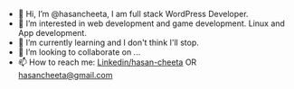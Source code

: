 - 👋 Hi, I’m @hasancheeta, I am full stack WordPress Developer.
- 👀 I’m interested in web development and game development. Linux and App development.
- 🌱 I’m currently learning and I don't think I'll stop.
- 💞️ I’m looking to collaborate on ...
- 📫 How to reach me:  [Linkedin/hasan-cheeta](https://www.linkedin.com/in/hasan-cheeta) OR hasancheeta@gmail.com

<!---
hasancheeta/hasancheeta is a ✨ special ✨ repository because its `README.md` (this file) appears on your GitHub profile.
You can click the Preview link to take a look at your changes.
--->
